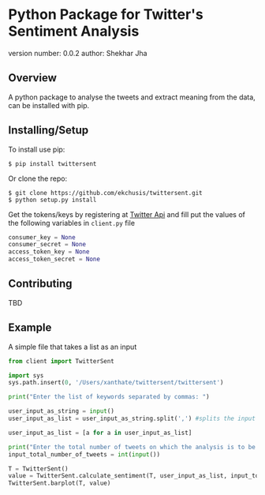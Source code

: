 Python Package for Twitter's Sentiment Analysis
===============================

version number: 0.0.2
author: Shekhar Jha

Overview
--------

A python package to analyse the tweets and extract meaning from the data, can be installed with pip.

Installing/Setup
--------------------

To install use pip:

    $ pip install twittersent


Or clone the repo:

    $ git clone https://github.com/ekchusis/twittersent.git
    $ python setup.py install


Get the tokens/keys by registering at [Twitter Api](https://developer.twitter.com/en/docs/basics/authentication/guides/access-tokens) and fill put the values of the following variables in `client.py` file

```python
consumer_key = None
consumer_secret = None
access_token_key = None
access_token_secret = None
```

Contributing
------------

TBD

Example
-------
A simple file that takes a list as an input

```python
from client import TwitterSent

import sys
sys.path.insert(0, '/Users/xanthate/twittersent/twittersent')

print("Enter the list of keywords separated by commas: ")

user_input_as_string = input()
user_input_as_list = user_input_as_string.split(',') #splits the input string on commas

user_input_as_list = [a for a in user_input_as_list]

print("Enter the total number of tweets on which the analysis is to be done: ")
input_total_number_of_tweets = int(input())

T = TwitterSent()
value = TwitterSent.calculate_sentiment(T, user_input_as_list, input_total_number_of_tweets)
TwitterSent.barplot(T, value)
```
